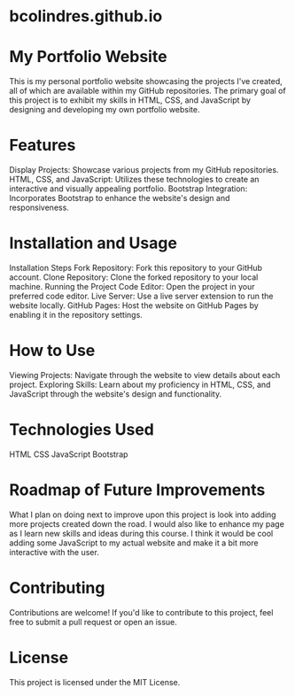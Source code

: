 # bcolindres.github.io
# My Portfolio Website
This is my personal portfolio website showcasing the projects I've created, all of which are available within my GitHub repositories. The primary goal of this project is to exhibit my skills in HTML, CSS, and JavaScript by designing and developing my own portfolio website.

# Features
Display Projects: Showcase various projects from my GitHub repositories.
HTML, CSS, and JavaScript: Utilizes these technologies to create an interactive and visually appealing portfolio.
Bootstrap Integration: Incorporates Bootstrap to enhance the website's design and responsiveness.

# Installation and Usage
Installation Steps
Fork Repository: Fork this repository to your GitHub account.
Clone Repository: Clone the forked repository to your local machine.
Running the Project
Code Editor: Open the project in your preferred code editor.
Live Server: Use a live server extension to run the website locally.
GitHub Pages: Host the website on GitHub Pages by enabling it in the repository settings.

# How to Use
Viewing Projects: Navigate through the website to view details about each project.
Exploring Skills: Learn about my proficiency in HTML, CSS, and JavaScript through the website's design and functionality.

# Technologies Used
HTML
CSS
JavaScript
Bootstrap

# Roadmap of Future Improvements
What I plan on doing next to improve upon this project is look into adding more projects created down the road. I would also like to enhance my page as I learn new skills and ideas during this course. I think it would be cool adding some JavaScript to my actual website and make it a bit more interactive with the user.  

# Contributing
Contributions are welcome! If you'd like to contribute to this project, feel free to submit a pull request or open an issue.

# License
This project is licensed under the MIT License.
